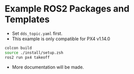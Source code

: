# Example ROS2 Packages and Templates

- Set `dds_topic.yaml` first.
- This example is only compatible for PX4 v1.14.0

```bash
colcon build
source ./install/setup.zsh
ros2 run px4 takeoff
```

- More documentation will be made.